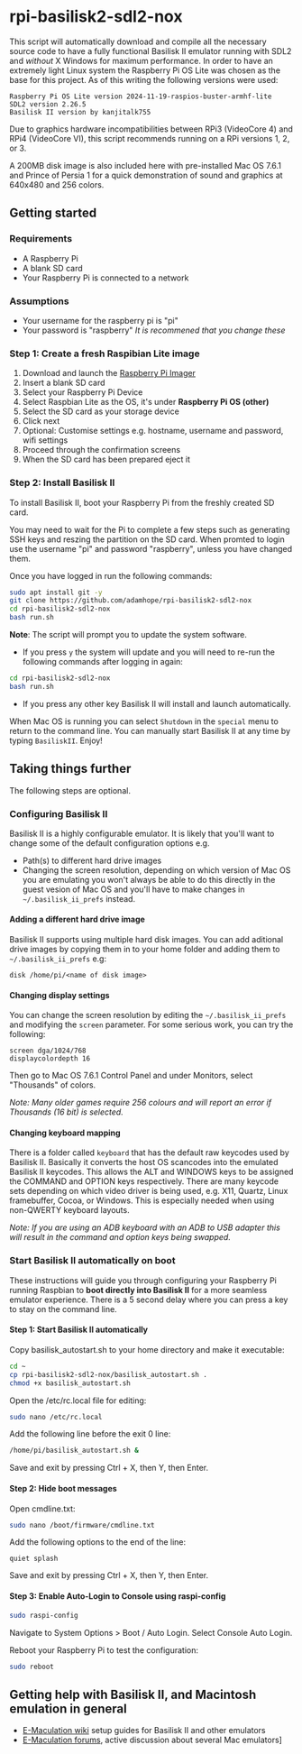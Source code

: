 # rpi-basilisk2-sdl2-nox

This script will automatically download and compile all the necessary source code to have a fully functional Basilisk II emulator running with SDL2 and _without_ X Windows for maximum performance. In order to have an extremely light Linux system the Raspberry Pi OS Lite was chosen as the base for this project. As of this writing the following versions were used:
```plaintext
Raspberry Pi OS Lite version 2024-11-19-raspios-buster-armhf-lite
SDL2 version 2.26.5
Basilisk II version by kanjitalk755
```
Due to graphics hardware incompatibilities between RPi3 (VideoCore 4) and RPi4 (VideoCore VI), this script recommends running on a RPi versions 1, 2, or 3.

A 200MB disk image is also included here with pre-installed Mac OS 7.6.1 and Prince of Persia 1 for a quick demonstration of sound and graphics at 640x480 and 256 colors.

## Getting started

### Requirements
- A Raspberry Pi
- A blank SD card
- Your Raspberry Pi is connected to a network

### Assumptions
- Your username for the raspberry pi is "pi"
- Your password is "raspberry"
_It is recommened that you change these_

### Step 1: Create a fresh Raspibian Lite image

1. Download and launch the [Raspberry Pi Imager](https://www.raspberrypi.com/software/)
2. Insert a blank SD card
3. Select your Raspberry Pi Device
4. Select Raspbian Lite as the OS, it's under **Raspberry Pi OS (other)**
5. Select the SD card as your storage device
6. Click next
7. Optional: Customise settings e.g. hostname, username and password, wifi settings
8. Proceed through the confirmation screens
9. When the SD card has been prepared eject it

### Step 2: Install Basilisk II

To install Basilisk II, boot your Raspberry Pi from the freshly created SD card.

You may need to wait for the Pi to complete a few steps such as generating SSH keys and reszing the partition on the SD card.
When promted to login use the username "pi" and password "raspberry", unless you have changed them.

Once you have logged in run the following commands:
```bash
sudo apt install git -y
git clone https://github.com/adamhope/rpi-basilisk2-sdl2-nox
cd rpi-basilisk2-sdl2-nox
bash run.sh
```
**Note**: The script will prompt you to update the system software.
- If you press `y` the system will update and you will need to re-run the following commands after logging in again:
```bash
cd rpi-basilisk2-sdl2-nox
bash run.sh
```
- If you press any other key Basilisk II will install and launch automatically.

When Mac OS is running you can select `Shutdown` in the `special` menu to return to the command line. You can manually start Basilisk II at any time by typing `BasiliskII`. Enjoy!

## Taking things further

The following steps are optional.

### Configuring Basilisk II

Basilisk II is a highly configurable emulator. It is likely that you'll want to change some of the default configuration options e.g.
- Path(s) to different hard drive images
- Changing the screen resolution, depending on which version of Mac OS you are emulating you won't always be able to do this directly in the guest vesion of Mac OS and you'll have to make changes in `~/.basilisk_ii_prefs` instead.

#### Adding a different hard drive image
Basilisk II supports using multiple hard disk images. You can add aditional drive images by copying them in to your home folder and adding them to `~/.basilisk_ii_prefs` e.g:
```plaintext
disk /home/pi/<name of disk image>
```

#### Changing display settings
You can change the screen resolution by editing the `~/.basilisk_ii_prefs` and modifying the `screen` parameter. For some serious work, you can try the following:
```plaintext
screen dga/1024/768
displaycolordepth 16
```
Then go to Mac OS 7.6.1 Control Panel and under Monitors, select "Thousands" of colors.

_Note: Many older games require 256 colours and will report an error if Thousands (16 bit) is selected._

#### Changing keyboard mapping
There is a folder called `keyboard` that has the default raw keycodes used by Basilisk II. Basically it converts the host OS scancodes into the emulated Basilisk II keycodes. This allows the ALT and WINDOWS keys to be assigned the COMMAND and OPTION keys respectively. There are many keycode sets depending on which video driver is being used, e.g. X11, Quartz, Linux framebuffer, Cocoa, or Windows. This is especially needed when using non-QWERTY keyboard layouts.

_Note: If you are using an ADB keyboard with an ADB to USB adapter this will result in the command and option keys being swapped._

### Start Basilisk II automatically on boot

These instructions will guide you through configuring your Raspberry Pi running Raspbian to **boot directly into Basilisk II** for a more seamless emulator experience. There is a 5 second delay where you can press a key to stay on the command line.

#### Step 1: Start Basilisk II automatically

Copy basilisk_autostart.sh to your home directory and make it executable:

```bash
cd ~
cp rpi-basilisk2-sdl2-nox/basilisk_autostart.sh .
chmod +x basilisk_autostart.sh
```

Open the /etc/rc.local file for editing:
```bash
sudo nano /etc/rc.local
```

Add the following line before the exit 0 line:
```bash
/home/pi/basilisk_autostart.sh &
```
Save and exit by pressing Ctrl + X, then Y, then Enter.

#### Step 2: Hide boot messages
Open cmdline.txt:
```bash
sudo nano /boot/firmware/cmdline.txt
```
Add the following options to the end of the line:
```plaintext
quiet splash
```
Save and exit by pressing Ctrl + X, then Y, then Enter.

#### Step 3: Enable Auto-Login to Console using raspi-config
```bash
sudo raspi-config
```
Navigate to System Options > Boot / Auto Login.
Select Console Auto Login.

Reboot your Raspberry Pi to test the configuration:
```bash
sudo reboot
```

## Getting help with Basilisk II, and Macintosh emulation in general
- [E-Maculation wiki](https://www.emaculation.com/doku.php) setup guides for Basilisk II and other emulators
- [E-Maculation forums](https://www.emaculation.com/forum/), active discussion about several Mac emulators]